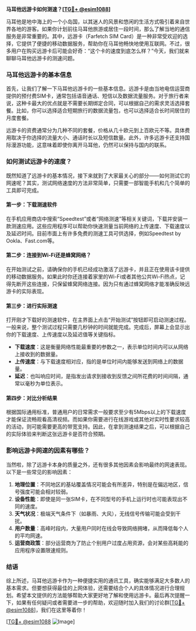 **马耳他远游卡如何测速？[[TG💪+ @esim1088](https://t.me/s/esim1088)]**

马耳他是地中海上的一个小岛国，以其迷人的风景和悠闲的生活方式吸引着来自世界各地的游客。如果你计划前往马耳他旅游或居住一段时间，那么了解当地的通信服务是非常重要的。其中，远游卡（Farfetch SIM Card）是一种非常受欢迎的选择，它提供了便捷的移动数据服务，帮助你在马耳他畅快地使用互联网。不过，很多用户在购买远游卡后可能会好奇：“这个卡的速度到底怎么样？”今天，我们就来聊聊马耳他远游卡的测速问题。

### 马耳他远游卡的基本信息

首先，让我们了解一下马耳他远游卡的一些基本信息。远游卡是由当地电信运营商提供的预付费SIM卡，通常包括语音通话、短信以及数据流量服务。对于旅行者来说，这种卡最大的优点就是不需要长期绑定合同，可以根据自己的需求灵活选择套餐。比如，你可以选择适合短期旅行的数据流量包，也可以选择适合长时间居住的月度套餐。

远游卡的资费通常分为几种不同的套餐，价格从几十欧元到上百欧元不等。具体费用取决于你选择的流量大小、通话时长以及短信数量。此外，许多远游卡还支持国际漫游功能，这意味着即使你离开马耳他，仍然可以保持与国内的联系。

### 如何测试远游卡的速度？

既然知道了远游卡的基本情况，接下来就到了大家最关心的部分——如何测试它的网速呢？其实，测试网络速度的方法非常简单，只需要一部智能手机和几个简单的工具即可完成。

#### 第一步：下载测速软件

在手机应用商店中搜索“Speedtest”或者“网络测速”等相关关键词，下载并安装一款测速应用。这些应用程序可以帮助你快速测量当前网络的上传速度、下载速度以及延迟时间。目前市面上有许多免费的测速工具可供选择，例如Speedtest by Ookla、Fast.com等。

#### 第二步：连接到Wi-Fi还是蜂窝网络？

在开始测试之前，请确保你的手机已经成功激活了远游卡，并且正在使用该卡提供的移动数据服务。如果此时你还连接着家里的Wi-Fi或者其他公共Wi-Fi热点，记得先断开这些连接，只保留蜂窝网络连接。因为只有通过蜂窝网络才能准确反映远游卡的实际表现。

#### 第三步：进行实际测速

打开刚才下载好的测速软件，在主界面上点击“开始测试”按钮即可启动测速过程。一般来说，整个测试过程只需要几秒钟的时间就能完成。完成后，屏幕上会显示出你的下载速度、上传速度以及延迟值等关键指标。

- **下载速度**：这是衡量网络性能最重要的参数之一，表示单位时间内可以从网络上接收到的数据量。
- **上传速度**：与下载速度相对应，指的是单位时间内能够发送到网络上的数据量。
- **延迟**：也叫响应时间，是指发出请求到接收到反馈之间所花费的时间间隔，通常以毫秒为单位表示。

#### 第四步：对比分析结果

根据国际通用标准，普通用户的日常需求一般要求至少有5Mbps以上的下载速度才能保证流畅观看高清视频。而如果你需要进行在线游戏或其他对实时性要求较高的活动，则可能需要更高的带宽支持。因此，在拿到测速结果之后，可以根据自己的实际体验来判断这张远游卡是否符合预期。

### 影响远游卡网速的因素有哪些？

当然啦，除了远游卡本身的质量之外，还有很多其他因素会影响最终的网速表现。以下是一些常见的影响因素：

1. **地理位置**：不同地区的基站覆盖情况可能会有所差异，特别是在偏远地区，信号强度可能会相对较弱。
2. **设备性能**：即使是同一张SIM卡，在不同型号的手机上运行时也可能表现出不同的速度。
3. **天气状况**：极端天气条件下（如暴雨、大风），无线信号传输可能会受到干扰。
4. **用户数量**：高峰时段内，大量用户同时在线会导致网络拥堵，从而降低每个人的平均网速。
5. **运营商政策**：部分运营商为了防止个别用户过度占用资源，会对某些高耗能的应用程序设置限速规则。

### 结语

综上所述，马耳他远游卡作为一种便捷实用的通讯工具，确实能够满足大多数人的基本需求。但要想获得最佳的上网体验，还需要结合个人的具体情况进行合理规划。希望本文提供的方法能够帮助大家更好地了解和使用远游卡。最后再次提醒一下，如果有任何疑问或者需要进一步的帮助，欢迎随时加入我们的讨论群[[TG💪+ @esim1088](https://t.me/s/esim1088)]，我们在这里等着你！

[[TG💪+ @esim1088](https://t.me/s/esim1088) ![Image](https://i.postimg.cc/4NQfJmqS/Snipaste-2025-05-13-00-14-12.png)]